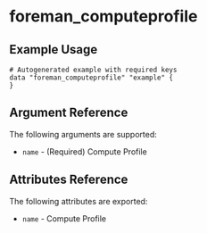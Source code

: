 
# foreman_computeprofile





## Example Usage

```
# Autogenerated example with required keys
data "foreman_computeprofile" "example" {
}
```


## Argument Reference

The following arguments are supported:

- `name` - (Required) Compute Profile


## Attributes Reference

The following attributes are exported:

- `name` - Compute Profile

